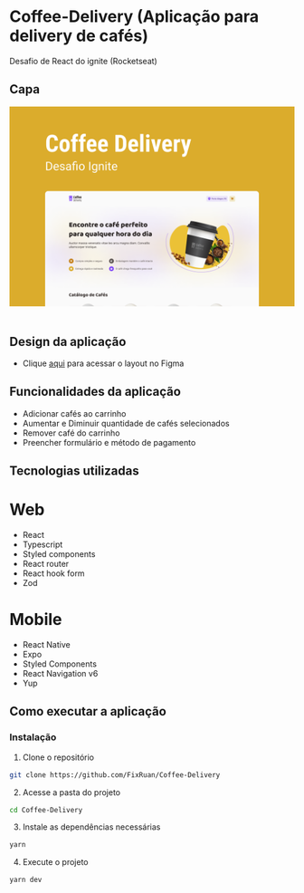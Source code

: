 # Coffee-Delivery (Aplicação para delivery de cafés)
Desafio de React do ignite (Rocketseat)

## Capa
<img src="./Capa.png" /> <br/> <br/>

## Design da aplicação
- Clique [aqui](https://www.figma.com/file/5yT9ZzZmRQRS4yivGGB3pl/Coffee-Delivery/duplicate) para acessar o layout no Figma

## Funcionalidades da aplicação
- Adicionar cafés ao carrinho
- Aumentar e Diminuir quantidade de cafés selecionados
- Remover café do carrinho
- Preencher formulário e método de pagamento

## Tecnologias utilizadas
# Web
- React
- Typescript
- Styled components
- React router
- React hook form
- Zod

# Mobile
- React Native
- Expo
- Styled Components
- React Navigation v6
- Yup

## Como executar a aplicação 

### Instalação
1. Clone o repositório
```bash
git clone https://github.com/FixRuan/Coffee-Delivery
```
2. Acesse a pasta do projeto
```bash
cd Coffee-Delivery
```
3. Instale as dependências necessárias 
```bash
yarn
```
4. Execute o projeto
```bash
yarn dev
```
